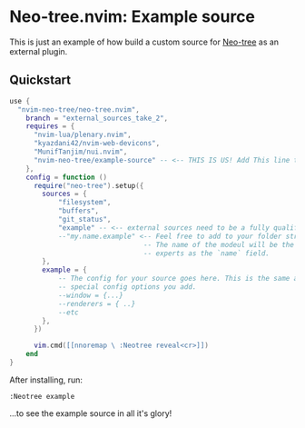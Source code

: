 # Neo-tree.nvim: Example source

This is just an example of how build a custom source for [Neo-tree](https://github.com/nvim-neo-tree/neo-tree.nvim)
as an external plugin.


## Quickstart

  
```lua
use {
  "nvim-neo-tree/neo-tree.nvim",
    branch = "external_sources_take_2",
    requires = { 
      "nvim-lua/plenary.nvim",
      "kyazdani42/nvim-web-devicons",
      "MunifTanjim/nui.nvim",
      "nvim-neo-tree/example-source" -- <-- THIS IS US! Add This line to your existing config.
    },
    config = function ()
      require("neo-tree").setup({
        sources = {
            "filesystem",
            "buffers",
            "git_status",
            "example" -- <-- external sources need to be a fully qualified path to the module
            --"my.name.example" <-- Feel free to add to your folder structure to create a namespace,
                                 -- The name of the modeul will be the last part, or whatever your module
                                 -- experts as the `name` field.
        },
        example = {
            -- The config for your source goes here. This is the same as any other source, plus whatever
            -- special config options you add.
            --window = {...}
            --renderers = { ..}
            --etc
        },
      })

      vim.cmd([[nnoremap \ :Neotree reveal<cr>]])
    end
}
```

After installing, run:
```
:Neotree example
```

...to see the example source in all it's glory!
